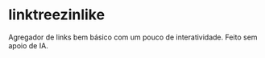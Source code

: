# linktreezinlike
Agregador de links bem básico com um pouco de interatividade. Feito sem apoio de IA.
